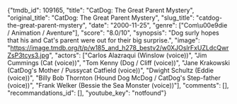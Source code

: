 {"tmdb_id": 109165, "title": "CatDog: The Great Parent Mystery", "original_title": "CatDog: The Great Parent Mystery", "slug_title": "catdog-the-great-parent-mystery", "date": "2000-11-25", "genre": ["Com\u00e9die / Animation / Aventure"], "score": "8.0/10", "synopsis": "Dog surly hopes that his and Cat's parent were out for their big surprise.", "image": "https://image.tmdb.org/t/p/w185_and_h278_bestv2/w0XJOslrFxUZLdcQwrZsP3tcys3.jpg", "actors": ["Carlos Alazraqui (Winslow (voice))", "Jim Cummings (Cat (voice))", "Tom Kenny (Dog / Cliff (voice))", "Jane Krakowski (CatDog's Mother / Pussycat Catfield (voice))", "Dwight Schultz (Eddie (voice))", "Billy Bob Thornton (Hound Dog McDog / CatDog's Step-father (voice))", "Frank Welker (Bessie the Sea Monster (voice))"], "comments": [], "recommandations_id": [], "youtube_key": "notfound"}